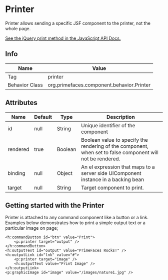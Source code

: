 # Printer

Printer allows sending a specific JSF component to the printer, not the whole page.

[See the jQuery print method in the JavaScript API Docs.](../../jsdocs/modules/jquery.html#print)

## Info

| Name | Value |
| --- | --- |
| Tag | printer
| Behavior Class | org.primefaces.component.behavior.Printer

## Attributes

| Name | Default | Type | Description | 
| --- | --- | --- | --- |
id | null | String | Unique identifier of the component
rendered | true | Boolean | Boolean value to specify the rendering of the component, when set to false component will not be rendered.
binding | null | Object | An el expression that maps to a server side UIComponent instance in a backing bean
target | null | String | Target component to print.

## Getting started with the Printer
Printer is attached to any command component like a button or a link. Examples below
demonstrates how to print a simple output text or a particular image on page;

```xhtml
<h:commandButton id="btn" value="Print">
    <p:printer target="output" />
</h:commandButton>
<h:outputText id="output" value="PrimeFaces Rocks!" />
<h:outputLink id="lnk" value="#">
    <p:printer target="image" />
    <h:outputText value="Print Image" />
</h:outputLink>
<p:graphicImage id="image" value="/images/nature1.jpg" />
```
